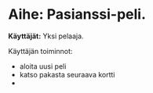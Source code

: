 # Aihe: Pasianssi-peli. 

**Käyttäjät:** Yksi pelaaja.

Käyttäjän toiminnot:
- aloita uusi peli
- katso pakasta seuraava kortti
- 

